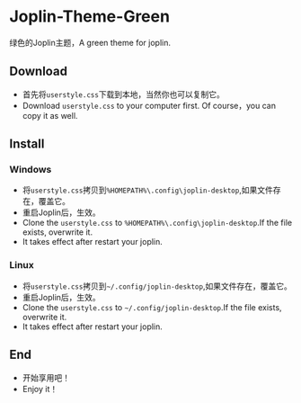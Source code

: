 # Joplin-Theme-Green
绿色的Joplin主题，A green theme for joplin.

## Download
- 首先将`userstyle.css`下载到本地，当然你也可以复制它。
- Download `userstyle.css` to your computer first. Of course，you can copy it as well.

## Install
### Windows
- 将`userstyle.css`拷贝到`%HOMEPATH%\.config\joplin-desktop`,如果文件存在，覆盖它。
- 重启Joplin后，生效。
- Clone the `userstyle.css` to `%HOMEPATH%\.config\joplin-desktop`.If the file exists, overwrite it.
- It takes effect after restart your joplin.

### Linux
- 将`userstyle.css`拷贝到`~/.config/joplin-desktop`,如果文件存在，覆盖它。
- 重启Joplin后，生效。
- Clone the `userstyle.css` to `~/.config/joplin-desktop`.If the file exists, overwrite it.
- It takes effect after restart your joplin.

## End
- 开始享用吧！
- Enjoy it！
